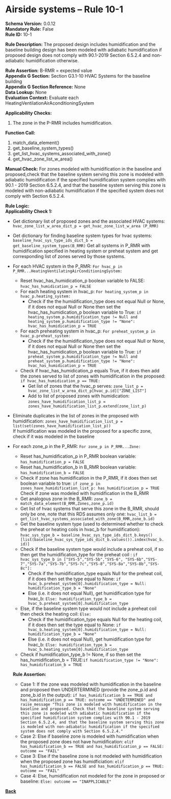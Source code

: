 # Airside systems – Rule 10-1  
**Schema Version:** 0.0.12  
**Mandatory Rule:** False    
**Rule ID:** 10-1  
 
**Rule Description:** The proposed design includes humidification and the baseline building design has been modeled with adiabatic humidification if proposed design does not comply with 90.1-2019 Section 6.5.2.4 and non-adiabatic humidification otherwise. 

**Rule Assertion:** B-RMR = expected value                                           
**Appendix G Section:** Section G3.1-10 HVAC Systems for the baseline building  
**Appendix G Section Reference:** None  
**Data Lookup:** None  
**Evaluation Context:** Evaluate each HeatingVentilationAirAconditioningSystem   

**Applicability Checks:** 

1. The zone in the P-RMR includes humidification.

**Function Call:** 

1. match_data_element()
2. get_baseline_system_types() 
3. get_list_hvac_systems_associated_with_zone()
4. get_hvac_zone_list_w_area()

**Manual Check:** For zones modeled with humidification in the baseline and proposed,check that the baseline system serving this zone is modeled with adiabatic humidification if the specified humidification system complies with 90.1 - 2019 Section 6.5.2.4, and that the baseline system serving this zone is modeled with non-adiabatic humidification if the specified system does not comply with Section 6.5.2.4. 
 
**Rule Logic:**  
**Applicability Check 1:** 
- Get dictionary list of proposed zones and the associated HVAC systems: `hvac_zone_list_w_area_dict_p = get_hvac_zone_list_w_area (P_RMR)`
- Get dictionary for finding baseline system types for hvac systems: `baseline_hvac_sys_type_ids_dict_b = get_baseline_system_types(B_RMR)`
Get all systems in P_RMR with humidification specified in heating system or preheat system and get corresponding list of zones served by those systems.
- For each HVAC system in the P_RMR: `For hvac_p in P_RMR...HeatingVentilatingAirConditioningSystem:`  
    - Reset hvac_has_humidication_p boolean variable to FALSE: `hvac_has_humidication_p = FALSE`
    - For each heating system in hvac_p: `For heating_system_p in hvac_p.heating_system:`
        - Check if the the humidification_type does not equal Null or None, if it does not equal Null or None then set the hvac_has_humidication_p boolean variable to True: `if heating_system_p.humidification_type != Null and heating_system_p.humidification_type != "None": hvac_has_humidication_p = TRUE` 
    - For each preheating system in hvac_p: `For preheat_system_p in hvac_p.preheat_system:`
        - Check if the the humidification_type does not equal Null or None, if it does not equal Null or None then set the hvac_has_humidication_p boolean variable to True: `if preheat_system_p.humidification_type != Null and preheat_system_p.humidification_type != "None": hvac_has_humidication_p = TRUE`  
    - Check if hvac_has_humidication_p equals True, if it does then add the zones served to list of zones with humidification in the proposed: `if hvac_has_humidication_p == TRUE:`
        - Get list of zones that the hvac_p serves: `zone_list_p = hvac_zone_list_w_area_dict_p[hvac_p.id]["ZONE_LIST"]`
        - Add to list of proposed zones with humidication: `zones_have_humidification_list_p = zones_have_humidification_list_p.extend(zone_list_p)`
- Eliminate duplicates in the list of zones in the proposed with humidification: `zones_have_humidification_list_p = list(set(zones_have_humidification_list_p))`  
If humidification was modeled in the proposed for a specific zone, check if it was modeled in the baseline
- For each zone_p in the P_RMR: `For zone_p in P_RMR...Zone:`
    - Reset has_humidification_p in P_RMR boolean variable: `has_humidification_p = FALSE`
    - Reset has_humidification_b in B_RMR boolean variable: `has_humidification_b = FALSE`
    - Check if zone has humidification in the P_RMR, if it does then set boolean variable to true: `if zone_p in zones_have_humidification_list_p: has_humidification_p = TRUE`  
    Check if zone was modeled with humidification in the B_RMR 
    - Get analogous zone in the B_RMR: `zone_b = match_data_element(B_RMR,Zones,zone_p.id)`
    - Get list of hvac systems that serve this zone in the B_RMR, should only be one, note that this RDS assumes only one: `hvac_list_b = get_list_hvac_systems_associated_with_zone(B_RMR,zone_b.id)`
    - Get the baseline system type (used to determined whether to check the preheat or heating coils in hvac_b for humidification): `hvac_sys_type_b = baseline_hvac_sys_type_ids_dict_b.keys()[list(baseline_hvac_sys_type_ids_dict_b.values()).index(hvac_b.id)]`
    - Check if the baseline system type would include a preheat coil, if so then get the humidification_type for the preheat coil : `if hvac_sys_type_b in ["SYS-5","SYS-5b","SYS-6", "SYS-6b","SYS-7","SYS-7a","SYS-7b","SYS-7c","SYS-8","SYS-8a","SYS-8b","SYS-8c"]:`
        - Check if the humidification_type equals Null for the preheat coil, if it does then set the type equal to None: `if hvac_b.preheat_system[0].humidification_type = Null: humidification_type_b = "None"`
        - Else (i.e. it does not equal Null), get humidification type for hvac_b: `Else: humidification_type_b = hvac_b.preheat_system[0].humidification_type`
    - Else, if the baseline system type would not include a preheat coil then check the heating coil: `Else:`
        - Check if the humidification_type equals Null for the heating coil, if it does then set the type equal to None: `if hvac_b.heating_system[0].humidification_type = Null: humidification_type_b = "None"`
        - Else (i.e. it does not equal Null), get humidification type for hvac_b: `Else: humidification_type_b = hvac_b.heating_system[0].humidification_type`
    - Check if humidification_type_b != None, if so then set the has_humidification_b = TRUE:`if humidification_type != "None": has_humidification_b = TRUE`
    
    **Rule Assertion:**
    - Case 1: If the zone was modeled with humidification in the baseline and proposed then UNDERTERMINED (provide the zone_p.id and zone_b.id in the output): `if has_humidification_b == TRUE and has_humidification_p == TRUE: outcome == "UNDETERMINED" and raise_message "This zone is modeled with humidification in the baseline and proposed. Check that the baseline system serving this zone is modeled with adiabatic humidification if the specified humidification system complies with 90.1 - 2019 Section 6.5.2.4, and that the baseline system serving this zone is modeled with non-adiabatic humidification if the specified system does not comply with Section 6.5.2.4."`  
    - Case 2: Else if baseline zone is modeled with humidification when the proposed zone does not have humidification: `elif has_humidification_b == TRUE and has_humidification_p == FALSE: outcome == "FAIL"`  
    - Case 3: Else if the baseline zone is not modeled with humidification when the proposed zone has humidficiation: `elif has_humidification_b == FALSE and has_humidification_p == TRUE: outcome == "FAIL"`  
    - Case 4: Else, humidification not modeled for the zone in proposed or baseline: `Else: outcome == "INAPPLICABLE"`  
    


 **[Back](../_toc.md)**
